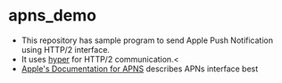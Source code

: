 # apns_demo

* This repository has sample program to send Apple Push Notification using HTTP/2 interface.
* It uses [hyper](https://hyper.readthedocs.io/en/latest/) for HTTP/2 communication.<
* [Apple's Documentation for APNS](https://developer.apple.com/library/content/documentation/NetworkingInternet/Conceptual/RemoteNotificationsPG/BinaryProviderAPI.html#//apple_ref/doc/uid/TP40008194-CH13-SW1) describes APNs interface best
